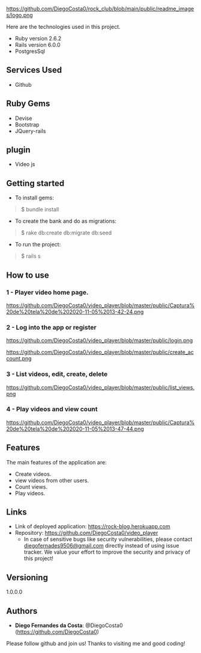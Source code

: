 https://github.com/DiegoCosta0/rock_club/blob/main/public/readme_images/logo.png

Here are the technologies used in this project.
 
* Ruby version  2.6.2
* Rails version 6.0.0
* PostgresSql
 
 
## Services Used
 
* Github
 
## Ruby Gems
* Devise
* Bootstrap
* JQuery-rails

## plugin
* Video js
 
## Getting started
 
* To install gems:
>    $ bundle install
* To create the bank and do as migrations:
>    $ rake db:create db:migrate db:seed
* To run the project:
>    $ rails s

## How to use

### 1 - Player video home page.

https://github.com/DiegoCosta0/video_player/blob/master/public/Captura%20de%20tela%20de%202020-11-05%2013-42-24.png


### 2 - Log into the app or register

https://github.com/DiegoCosta0/video_player/blob/master/public/login.png

https://github.com/DiegoCosta0/video_player/blob/master/public/create_account.png

### 3 - List videos, edit, create, delete

https://github.com/DiegoCosta0/video_player/blob/master/public/list_views.png

### 4 - Play videos and view count

https://github.com/DiegoCosta0/video_player/blob/master/public/Captura%20de%20tela%20de%202020-11-05%2013-47-44.png



## Features
 
The main features of the application are:
 - Create videos.
 - view videos from other users.
 - Count views.
 - Play videos.
 
 
## Links
 
  - Link of deployed application: https://rock-blog.herokuapp.com
  - Repository: https://github.com/DiegoCosta0/video_player
    - In case of sensitive bugs like security vulnerabilities, please contact
      diegofernades9506@gmail.com directly instead of using issue tracker. We value your effort
      to improve the security and privacy of this project!
 
 
## Versioning
 
1.0.0.0
 
 
## Authors
 
* **Diego Fernandes da Costa**: @DiegoCosta0 (https://github.com/DiegoCosta0)
 
 
Please follow github and join us!
Thanks to visiting me and good coding!
